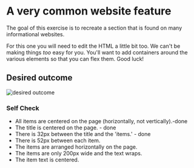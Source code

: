 # A very common website feature

The goal of this exercise is to recreate a section that is found on many informational websites.

For this one you will need to edit the HTML a little bit too. We can't be making things _too_ easy for you. You'll want to add containers around the various elements so that you can flex them. Good luck!

## Desired outcome

![desired outcome](./desired-outcome.png)

### Self Check

- All items are centered on the page (horizontally, not vertically).-done
- The title is centered on the page. - done 
- There is 32px between the title and the 'items.' - done 
- There is 52px between each item.
- The items are arranged horizontally on the page.
- The items are only 200px wide and the text wraps.
- The item text is centered.
